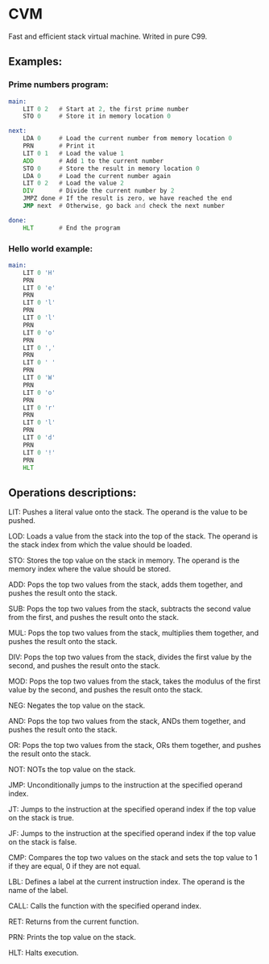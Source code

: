 # CVM
Fast and efficient stack virtual machine. Writed in pure C99.

## Examples:

### Prime numbers program:

```asm
main:
    LIT 0 2   # Start at 2, the first prime number
    STO 0     # Store it in memory location 0

next:
    LDA 0     # Load the current number from memory location 0
    PRN       # Print it
    LIT 0 1   # Load the value 1
    ADD       # Add 1 to the current number
    STO 0     # Store the result in memory location 0
    LDA 0     # Load the current number again
    LIT 0 2   # Load the value 2
    DIV       # Divide the current number by 2
    JMPZ done # If the result is zero, we have reached the end
    JMP next  # Otherwise, go back and check the next number

done:
    HLT       # End the program
```

### Hello world example:

```asm
main:
    LIT 0 'H'
    PRN
    LIT 0 'e'
    PRN
    LIT 0 'l'
    PRN
    LIT 0 'l'
    PRN
    LIT 0 'o'
    PRN
    LIT 0 ','
    PRN
    LIT 0 ' '
    PRN
    LIT 0 'W'
    PRN
    LIT 0 'o'
    PRN
    LIT 0 'r'
    PRN
    LIT 0 'l'
    PRN
    LIT 0 'd'
    PRN
    LIT 0 '!'
    PRN
    HLT
```

## Operations descriptions:

LIT: Pushes a literal value onto the stack. The operand is the value to be pushed.

LOD: Loads a value from the stack into the top of the stack. The operand is the stack index from which the value should be loaded.

STO: Stores the top value on the stack in memory. The operand is the memory index where the value should be stored.

ADD: Pops the top two values from the stack, adds them together, and pushes the result onto the stack.

SUB: Pops the top two values from the stack, subtracts the second value from the first, and pushes the result onto the stack.

MUL: Pops the top two values from the stack, multiplies them together, and pushes the result onto the stack.

DIV: Pops the top two values from the stack, divides the first value by the second, and pushes the result onto the stack.

MOD: Pops the top two values from the stack, takes the modulus of the first value by the second, and pushes the result onto the stack.

NEG: Negates the top value on the stack.

AND: Pops the top two values from the stack, ANDs them together, and pushes the result onto the stack.

OR: Pops the top two values from the stack, ORs them together, and pushes the result onto the stack.

NOT: NOTs the top value on the stack.

JMP: Unconditionally jumps to the instruction at the specified operand index.

JT: Jumps to the instruction at the specified operand index if the top value on the stack is true.

JF: Jumps to the instruction at the specified operand index if the top value on the stack is false.

CMP: Compares the top two values on the stack and sets the top value to 1 if they are equal, 0 if they are not equal.

LBL: Defines a label at the current instruction index. The operand is the name of the label.

CALL: Calls the function with the specified operand index.

RET: Returns from the current function.

PRN: Prints the top value on the stack.

HLT: Halts execution.
